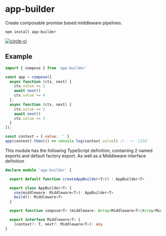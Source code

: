 # app-builder

Create composable promise based middleware pipelines.

`npm install app-builder`

[![circle-ci](https://circleci.com/gh/calebboyd/app-builder.png?style=shield)](https://circleci.com/gh/calebboyd/app-builder.png?style=shield)

## Example

```javascript
import { compose } from 'app-builder'

const app = compose([
  async function (ctx, next) {
    ctx.value += 1
    await next()
    ctx.value += 4
  },
  async function (ctx, next) {
    ctx.value += 2
    await next()
    ctx.value += 3
  }
]);

const context = { value: '' }
app(context).then(() => console.log(context.value)) // --> '1234'

```

This module has the following TypeScript definition, containing 2 named exports and default factory export.
As well as a Middleware interface definition
```typescript
declare module 'app-builder' {

  export default function createAppBuilder<T>() : AppBuilder<T> 

  export class AppBuilder<T> {
    use(middleware: Middleware<T>): AppBuilder<T>
    build(): Middleware<T>
  }

  export function compose<T> (middleware: Array<Middleware<T>|Array<Middleware<T>>) : Middleware<T>

  export interface Middleware<T> {
    (context?: T, next?: Middleware<T>): any
}
```
